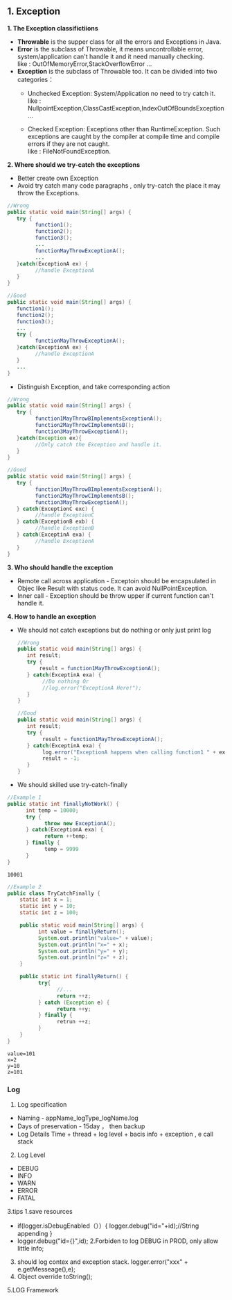 ## 1. Exception
**1. The Exception classifictiions**
* **Throwable** is the supper class for all the errors and Exceptions in Java. 
* **Error** is the subclass of Throwable, it means uncontrollable error, system/application can't handle it and it need manually checking.  
  like : OutOfMemoryError,StackOverflowError ...
*  **Exception** is the subclass of Throwable too. It can be divided into two categories：  
   * Unchecked Exception:
    System/Application no need to try catch it.  
      like : NullpointException,ClassCastException,IndexOutOfBoundsException ...   

   * Checked Exception:
   Exceptions other than RuntimeException. Such exceptions are caught by the compiler at compile time and compile errors if they are not caught.  
   like : FileNotFoundException.
  
**2. Where should we try-catch the exceptions**
   * Better create own Exception
   * Avoid try catch many code paragraphs , only try-catch the place it may throw the Exceptions.
   ``` java
   //Wrong
   public static void main(String[] args) {
      try {
            function1();
            function2();
            function3();
            ...
            functionMayThrowExceptionA();
            ...
      }catch(ExceptionA ex) {
            //handle ExceptionA
      }
   }
   ```
   ``` java
   //Good
   public static void main(String[] args) {
      function1();
      function2();
      function3();
      ...
      try {
            functionMayThrowExceptionA();    
      }catch(ExceptionA ex) {
            //handle ExceptionA
      }
      ...
   }
   ```
   * Distinguish Exception, and take corresponding action
   ``` java
   //Wrong
   public static void main(String[] args) {
      try {
            function1MayThrowBImplementsExceptionA();
            function2MayThrowCImplementsB();
            function3MayThrowExceptionA();
      }catch(Exception ex){
            //Only catch the Exception and handle it.
      }
   }
   ```
   ``` java
   //Good
   public static void main(String[] args) {
      try {
            function1MayThrowBImplementsExceptionA();
            function2MayThrowCImplementsB();
            function3MayThrowExceptionA();
      } catch(ExceptionC exc) {
            //handle ExceptionC
      } catch(ExceptionB exb) {
            //handle ExceptionB
      } catch(ExceptinA exa) {
            //handle ExceptionA
      }
   }
 ```
    
**3. Who should handle the exception**
* Remote call across application - Exceptoin should be encapsulated in Objec like Result with status code. It can avoid NullPointException.
* Inner call - Exception should be throw upper if current function can't handle it.

**4. How to handle an exception**
 * We should not catch exceptions but do nothing or only just print log

   ``` java
   //Wrong
   public static void main(String[] args) {
      int result;
      try {
          result = function1MayThrowExceptionA();
      } catch(ExceptinA exa) {
           //Do nothing Or
           //log.error("ExceptionA Here!");
      }
   }
   ```

   ``` java
   //Good
   public static void main(String[] args) {
      int result;
      try {
           result = function1MayThrowExceptionA();
      } catch(ExceptinA exa) {
           log.error("ExceptionA happens when calling function1 " + exa.getErrorMessage(),exa);
           result = -1;
      }
   }
   ```
 * We should skilled use try-catch-finally
 ```java
 //Example 1
 public static int finallyNotWork() {
       int temp = 10000;
       try {
             throw new ExceptionA();
       } catch(ExceptionA exa) {
             return ++temp;
       } finally {
             temp = 9999
       }
 }
 ```
 ``` 
 10001
 ```
 ``` java 
 //Example 2
 public class TryCatchFinally {
     static int x = 1;
     static int y = 10;
     static int z = 100;

     public static void main(String[] args) {
           int value = finallyReturn();
           System.out.println("value=" + value);
           System.out.println("x=" + x);
           System.out.println("y=" + y);
           System.out.println("z=" + z);
     }

     public static int finallyReturn() {
           try{
                 //...
                 return ++z;
           } catch (Exception e) {
                 return ++y;
           } finally {
                 retrun ++z;
           }
     }
 }
 ```
 ```
 value=101
 x=2
 y=10
 z=101
 ```

   
 
### Log

1. Log specification
 * Naming - appName_logType_logName.log
 * Days of preservation - 15day ， then backup
 * Log Details
  Time + thread + log level + bacis info + exception , e call stack
2. Log Level
* DEBUG
* INFO
* WARN
* ERROR
* FATAL

3.tips
1.save resources
* if(logger.isDebugEnabled（））{
logger.debug("id="+id);//String appending
}
* logger.debug("id={}",id);
2.Forbiden to log DEBUG in PROD, only allow little info;
3. should log contex and exception stack.
logger.error("xxx" + e.getMesseage(),e);
4. Object override toString();

5.LOG Framework
